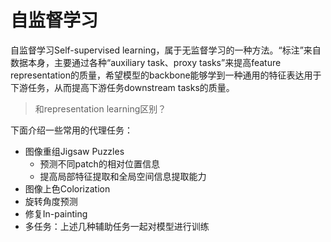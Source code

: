 # 自监督学习

自监督学习Self-supervised learning，属于无监督学习的一种方法。“标注”来自数据本身，主要通过各种“auxiliary task、proxy tasks”来提高feature representation的质量，希望模型的backbone能够学到一种通用的特征表达用于下游任务，从而提高下游任务downstream tasks的质量。

> 和representation learning区别？

下面介绍一些常用的代理任务：

* 图像重组Jigsaw Puzzles
  * 预测不同patch的相对位置信息
  * 提高局部特征提取和全局空间信息提取能力
* 图像上色Colorization
* 旋转角度预测
* 修复In-painting
* 多任务：上述几种辅助任务一起对模型进行训练
